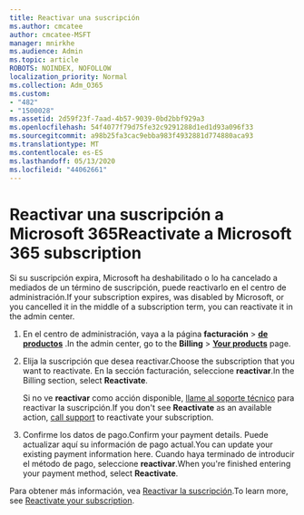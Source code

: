 ```yaml
---
title: Reactivar una suscripción
ms.author: cmcatee
author: cmcatee-MSFT
manager: mnirkhe
ms.audience: Admin
ms.topic: article
ROBOTS: NOINDEX, NOFOLLOW
localization_priority: Normal
ms.collection: Adm_O365
ms.custom:
- "482"
- "1500028"
ms.assetid: 2d59f23f-7aad-4b57-9039-0bd2bbf929a3
ms.openlocfilehash: 54f4077f79d75fe32c9291288d1ed1d93a096f33
ms.sourcegitcommit: a98b25fa3cac9ebba983f4932881d774880aca93
ms.translationtype: MT
ms.contentlocale: es-ES
ms.lasthandoff: 05/13/2020
ms.locfileid: "44062661"
---
```

# <a name="reactivate-a-microsoft-365-subscription"></a><span data-ttu-id="6563b-102">Reactivar una suscripción a Microsoft 365</span><span class="sxs-lookup"><span data-stu-id="6563b-102">Reactivate a Microsoft 365 subscription</span></span>

<span data-ttu-id="6563b-103">Si su suscripción expira, Microsoft ha deshabilitado o lo ha cancelado a mediados de un término de suscripción, puede reactivarlo en el centro de administración.</span><span class="sxs-lookup"><span data-stu-id="6563b-103">If your subscription expires, was disabled by Microsoft, or you cancelled it in the middle of a subscription term, you can reactivate it in the admin center.</span></span>
  
1. <span data-ttu-id="6563b-104">En el centro de administración, vaya a la página **facturación** \> **[de productos](https://go.microsoft.com/fwlink/p/?linkid=842054)** .</span><span class="sxs-lookup"><span data-stu-id="6563b-104">In the admin center, go to the **Billing** \> **[Your products](https://go.microsoft.com/fwlink/p/?linkid=842054)** page.</span></span>

2. <span data-ttu-id="6563b-105">Elija la suscripción que desea reactivar.</span><span class="sxs-lookup"><span data-stu-id="6563b-105">Choose the subscription that you want to reactivate.</span></span> <span data-ttu-id="6563b-106">En la sección facturación, seleccione **reactivar**.</span><span class="sxs-lookup"><span data-stu-id="6563b-106">In the Billing section, select **Reactivate**.</span></span>

    <span data-ttu-id="6563b-107">Si no ve **reactivar** como acción disponible, [llame al soporte técnico](https://docs.microsoft.com/microsoft-365/admin/contact-support-for-business-products) para reactivar la suscripción.</span><span class="sxs-lookup"><span data-stu-id="6563b-107">If you don't see **Reactivate** as an available action, [call support](https://docs.microsoft.com/microsoft-365/admin/contact-support-for-business-products) to reactivate your subscription.</span></span>

3. <span data-ttu-id="6563b-108">Confirme los datos de pago.</span><span class="sxs-lookup"><span data-stu-id="6563b-108">Confirm your payment details.</span></span> <span data-ttu-id="6563b-109">Puede actualizar aquí su información de pago actual.</span><span class="sxs-lookup"><span data-stu-id="6563b-109">You can update your existing payment information here.</span></span> <span data-ttu-id="6563b-110">Cuando haya terminado de introducir el método de pago, seleccione **reactivar**.</span><span class="sxs-lookup"><span data-stu-id="6563b-110">When you're finished entering your payment method, select **Reactivate**.</span></span>

<span data-ttu-id="6563b-111">Para obtener más información, vea [Reactivar 
la suscripción](https://docs.microsoft.com/microsoft-365/commerce/subscriptions/reactivate-your-subscription).</span><span class="sxs-lookup"><span data-stu-id="6563b-111">To learn more, see [Reactivate your subscription](https://docs.microsoft.com/microsoft-365/commerce/subscriptions/reactivate-your-subscription).</span></span>